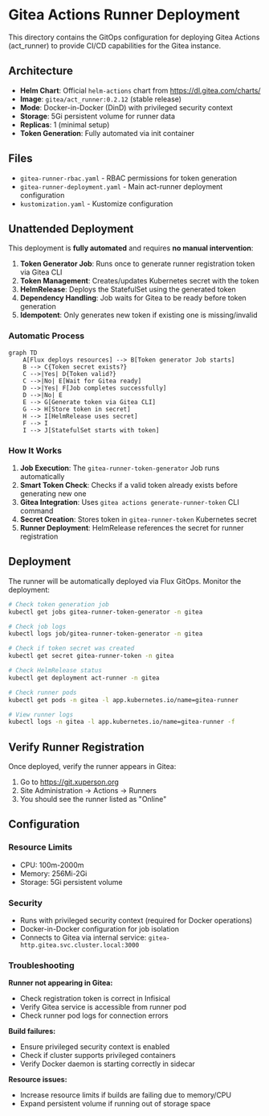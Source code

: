 # Gitea Actions Runner Deployment

This directory contains the GitOps configuration for deploying Gitea Actions (act_runner) to provide CI/CD capabilities for the Gitea instance.

## Architecture

- **Helm Chart**: Official `helm-actions` chart from https://dl.gitea.com/charts/
- **Image**: `gitea/act_runner:0.2.12` (stable release)
- **Mode**: Docker-in-Docker (DinD) with privileged security context
- **Storage**: 5Gi persistent volume for runner data
- **Replicas**: 1 (minimal setup)
- **Token Generation**: Fully automated via init container

## Files

- `gitea-runner-rbac.yaml` - RBAC permissions for token generation
- `gitea-runner-deployment.yaml` - Main act-runner deployment configuration
- `kustomization.yaml` - Kustomize configuration

## Unattended Deployment

This deployment is **fully automated** and requires **no manual intervention**:

1. **Token Generator Job**: Runs once to generate runner registration token via Gitea CLI
2. **Token Management**: Creates/updates Kubernetes secret with the token  
3. **HelmRelease**: Deploys the StatefulSet using the generated token
4. **Dependency Handling**: Job waits for Gitea to be ready before token generation
5. **Idempotent**: Only generates new token if existing one is missing/invalid

### Automatic Process

```mermaid
graph TD
    A[Flux deploys resources] --> B[Token generator Job starts]
    B --> C{Token secret exists?}
    C -->|Yes| D{Token valid?}
    C -->|No| E[Wait for Gitea ready]
    D -->|Yes| F[Job completes successfully]
    D -->|No| E
    E --> G[Generate token via Gitea CLI]
    G --> H[Store token in secret]
    H --> I[HelmRelease uses secret]
    F --> I
    I --> J[StatefulSet starts with token]
```

### How It Works

1. **Job Execution**: The `gitea-runner-token-generator` Job runs automatically
2. **Smart Token Check**: Checks if a valid token already exists before generating new one
3. **Gitea Integration**: Uses `gitea actions generate-runner-token` CLI command
4. **Secret Creation**: Stores token in `gitea-runner-token` Kubernetes secret
5. **Runner Deployment**: HelmRelease references the secret for runner registration

## Deployment

The runner will be automatically deployed via Flux GitOps. Monitor the deployment:

```bash
# Check token generation job
kubectl get jobs gitea-runner-token-generator -n gitea

# Check job logs
kubectl logs job/gitea-runner-token-generator -n gitea

# Check if token secret was created
kubectl get secret gitea-runner-token -n gitea

# Check HelmRelease status
kubectl get deployment act-runner -n gitea

# Check runner pods  
kubectl get pods -n gitea -l app.kubernetes.io/name=gitea-runner

# View runner logs
kubectl logs -n gitea -l app.kubernetes.io/name=gitea-runner -f
```

## Verify Runner Registration

Once deployed, verify the runner appears in Gitea:

1. Go to https://git.xuperson.org
2. Site Administration → Actions → Runners  
3. You should see the runner listed as "Online"

## Configuration

### Resource Limits
- CPU: 100m-2000m
- Memory: 256Mi-2Gi
- Storage: 5Gi persistent volume

### Security
- Runs with privileged security context (required for Docker operations)
- Docker-in-Docker configuration for job isolation
- Connects to Gitea via internal service: `gitea-http.gitea.svc.cluster.local:3000`

### Troubleshooting

**Runner not appearing in Gitea:**
- Check registration token is correct in Infisical
- Verify Gitea service is accessible from runner pod
- Check runner pod logs for connection errors

**Build failures:**
- Ensure privileged security context is enabled
- Check if cluster supports privileged containers
- Verify Docker daemon is starting correctly in sidecar

**Resource issues:**
- Increase resource limits if builds are failing due to memory/CPU
- Expand persistent volume if running out of storage space

